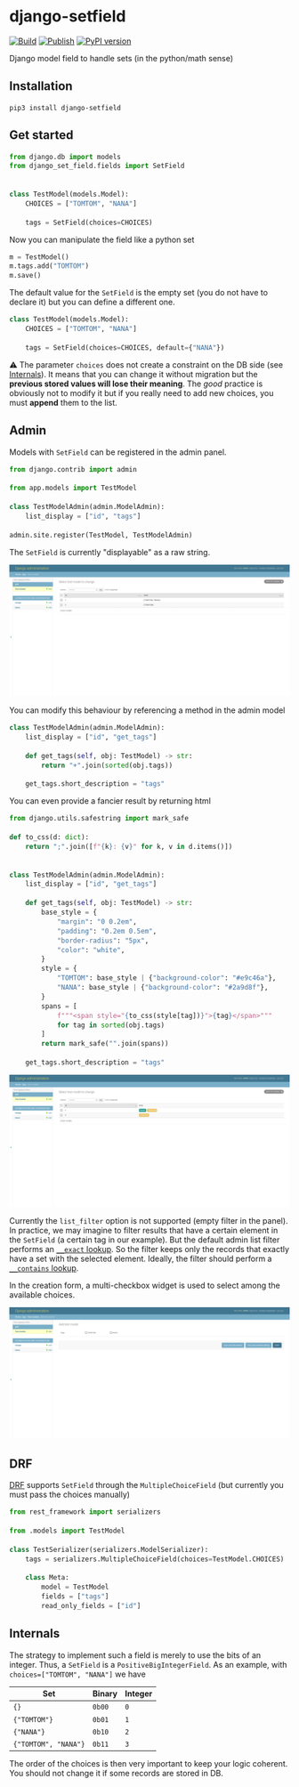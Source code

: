 # django-setfield
[![Build](https://github.com/asiffer/django-setfield/actions/workflows/build.yaml/badge.svg)](https://github.com/asiffer/django-setfield/actions/workflows/build.yaml)
[![Publish](https://github.com/asiffer/django-setfield/actions/workflows/publish.yaml/badge.svg)](https://github.com/asiffer/django-setfield/actions/workflows/publish.yaml)
[![PyPI version](https://badge.fury.io/py/django-setfield.svg)](https://badge.fury.io/py/django-setfield)

Django model field to handle sets (in the python/math sense)

## Installation

```shell
pip3 install django-setfield
```

## Get started

```python
from django.db import models
from django_set_field.fields import SetField


class TestModel(models.Model):
    CHOICES = ["TOMTOM", "NANA"]

    tags = SetField(choices=CHOICES)
```

Now you can manipulate the field like a python set

```python
m = TestModel()
m.tags.add("TOMTOM")
m.save()
```

The default value for the `SetField` is the empty set (you do not have to declare it) but you can define a different one.

```python
class TestModel(models.Model):
    CHOICES = ["TOMTOM", "NANA"]

    tags = SetField(choices=CHOICES, default={"NANA"})
```

:warning: The parameter `choices` does not create a constraint on the DB side (see [Internals](#internals)). It means that you can change it without migration but the **previous stored values will lose their meaning**.
The *good* practice is obviously not to modify it but if you really need to add new choices, you must **append** them to the list.

## Admin

Models with `SetField` can be registered in the admin panel.

```python
from django.contrib import admin

from app.models import TestModel

class TestModelAdmin(admin.ModelAdmin):
    list_display = ["id", "tags"]

admin.site.register(TestModel, TestModelAdmin)
```

The `SetField` is currently "displayable" as a raw string.

![admin model list](assets/django_admin_list_display.png)

You can modify this behaviour by referencing a method in the admin model
```python
class TestModelAdmin(admin.ModelAdmin):
    list_display = ["id", "get_tags"]

    def get_tags(self, obj: TestModel) -> str:
        return "+".join(sorted(obj.tags))
    
    get_tags.short_description = "tags"
```
You can even provide a fancier result by returning html

```python
from django.utils.safestring import mark_safe

def to_css(d: dict):
    return ";".join([f"{k}: {v}" for k, v in d.items()])


class TestModelAdmin(admin.ModelAdmin):
    list_display = ["id", "get_tags"]

    def get_tags(self, obj: TestModel) -> str:
        base_style = {
            "margin": "0 0.2em",
            "padding": "0.2em 0.5em",
            "border-radius": "5px",
            "color": "white",
        }
        style = {
            "TOMTOM": base_style | {"background-color": "#e9c46a"},
            "NANA": base_style | {"background-color": "#2a9d8f"},
        }
        spans = [
            f"""<span style="{to_css(style[tag])}">{tag}</span>"""
            for tag in sorted(obj.tags)
        ]
        return mark_safe("".join(spans))

    get_tags.short_description = "tags"
```

![admin fancy list display](assets/django_admin_list_display_fancy.png)

Currently the `list_filter` option is not supported (empty filter in the panel). In practice, we may imagine to filter results that have a certain element in the `SetField` (a certain tag in our example). But the default admin list filter performs an [`__exact` lookup](https://docs.djangoproject.com/en/4.1/ref/models/querysets/#exact). So the filter keeps only the records that exactly have a set with the selected element. Ideally, the filter should perform a [`__contains` lookup](https://docs.djangoproject.com/en/4.1/ref/models/querysets/#std-fieldlookup-contains).

In the creation form, a multi-checkbox widget is used to select among the available choices.

![admin form create](assets/django_admin_create_form.png)


## DRF

[DRF](https://www.django-rest-framework.org/) supports `SetField` through the `MultipleChoiceField` (but currently you must pass the choices manually)

```python
from rest_framework import serializers

from .models import TestModel

class TestSerializer(serializers.ModelSerializer):
    tags = serializers.MultipleChoiceField(choices=TestModel.CHOICES)
    
    class Meta:
        model = TestModel
        fields = ["tags"]
        read_only_fields = ["id"]
```

## Internals

The strategy to implement such a field is merely to use the bits of an integer. Thus, a `SetField` is a `PositiveBigIntegerField`. As an example, with `choices=["TOMTOM", "NANA"]` we have

| Set                  | Binary | Integer |
| -------------------- | ------ | ------- |
| `{}`                 | `0b00` | `0`     |
| `{"TOMTOM"}`         | `0b01` | `1`     |
| `{"NANA"}`           | `0b10` | `2`     |
| `{"TOMTOM", "NANA"}` | `0b11` | `3`     |

The order of the choices is then very important to keep your logic coherent. You should not change it if some records are stored in DB.
